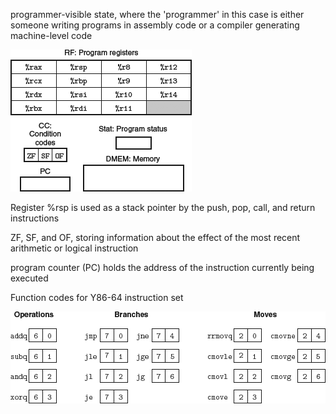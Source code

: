 programmer-visible state, where the 'programmer' in this case is either someone writing programs in assembly code or a compiler generating machine-level code

![](a.png)

Register %rsp is used as a stack pointer by the push, pop, call, and return instructions

ZF, SF, and OF, storing information about the effect of the most recent arithmetic or logical instruction

program counter (PC) holds the address of the instruction currently being executed

Function codes for Y86-64 instruction set

![](b.png)


